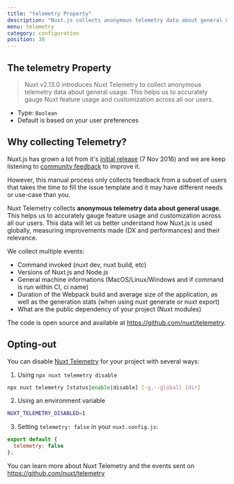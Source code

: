 ```yaml
---
title: "telemetry Property"
description: "Nuxt.js collects anonymous telemetry data about general usage. This helps us to accurately gauge Nuxt feature usage and customization across all our users."
menu: telemetry
category: configuration
position: 30
---
```


## The telemetry Property

> Nuxt v2.13.0 introduces Nuxt Telemetry to collect anonymous telemetry data about general usage. This helps us to accurately gauge Nuxt feature usage and customization across all our users.

- Type: `Boolean`
- Default is based on your user preferences

## Why collecting Telemetry?

Nuxt.js has grown a lot from it's [initial release](https://github.com/nuxt/nuxt.js/releases/tag/v0.2.0) (7 Nov 2016) and we are keep listening to [community feedback](https://github.com/nuxt/nuxt.js/issues) to improve it.

However, this manual process only collects feedback from a subset of users that takes the time to fill the issue template and it may have different needs or use-case than you.

Nuxt Telemetry collects **anonymous telemetry data about general usage**. This helps us to accurately gauge feature usage and customization across all our users. This data will let us better understand how Nuxt.js is used globally, measuring improvements made (DX and performances) and their relevance.

We collect multiple events:

- Command invoked (nuxt dev, nuxt build, etc)
- Versions of Nuxt.js and Node.js
- General machine informations (MacOS/Linux/Windows and if command is run within CI, ci name)
- Duration of the Webpack build and average size of the application, as well as the generation stats (when using nuxt generate or nuxt export)
- What are the public dependency of your project (Nuxt modules)

The code is open source and available at https://github.com/nuxt/telemetry.

## Opting-out

You can disable [Nuxt Telemetry](https://github.com/nuxt/telemetry) for your project with several ways:

1. Using `npx nuxt telemetry disable`

```bash
npx nuxt telemetry [status|enable|disable] [-g,--global] [dir]
```

2. Using an environment variable

```bash
NUXT_TELEMETRY_DISABLED=1
```

3. Setting `telemetry: false` in your `nuxt.config.js`:

```js
export default {
  telemetry: false
};
```

You can learn more about Nuxt Telemetry and the events sent on https://github.com/nuxt/telemetry
